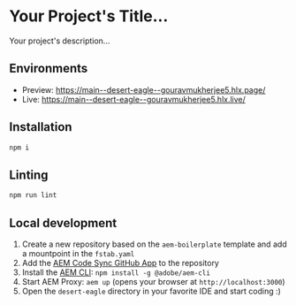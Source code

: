 # Your Project's Title...
Your project's description...

## Environments
- Preview: https://main--desert-eagle--gouravmukherjee5.hlx.page/
- Live: https://main--desert-eagle--gouravmukherjee5.hlx.live/

## Installation

```sh
npm i
```

## Linting

```sh
npm run lint
```

## Local development

1. Create a new repository based on the `aem-boilerplate` template and add a mountpoint in the `fstab.yaml`
1. Add the [AEM Code Sync GitHub App](https://github.com/apps/aem-code-sync) to the repository
1. Install the [AEM CLI](https://github.com/adobe/helix-cli): `npm install -g @adobe/aem-cli`
1. Start AEM Proxy: `aem up` (opens your browser at `http://localhost:3000`)
1. Open the `desert-eagle` directory in your favorite IDE and start coding :)
